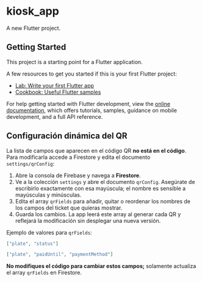 # kiosk_app

A new Flutter project.

## Getting Started

This project is a starting point for a Flutter application.

A few resources to get you started if this is your first Flutter project:

- [Lab: Write your first Flutter app](https://docs.flutter.dev/get-started/codelab)
- [Cookbook: Useful Flutter samples](https://docs.flutter.dev/cookbook)

For help getting started with Flutter development, view the
[online documentation](https://docs.flutter.dev/), which offers tutorials,
samples, guidance on mobile development, and a full API reference.

## Configuración dinámica del QR

La lista de campos que aparecen en el código QR **no está en el código**.
Para modificarla accede a Firestore y edita el documento
`settings/qrConfig`:

1. Abre la consola de Firebase y navega a **Firestore**.
2. Ve a la colección `settings` y abre el documento `qrConfig`.
   Asegúrate de escribirlo exactamente con esa mayúscula; el nombre es
   sensible a mayúsculas y minúsculas.
3. Edita el array `qrFields` para añadir, quitar o reordenar los nombres de
   los campos del ticket que quieras mostrar.
4. Guarda los cambios. La app leerá este array al generar cada QR y reflejará
   la modificación sin desplegar una nueva versión.

Ejemplo de valores para `qrFields`:

```json
["plate", "status"]
```

```json
["plate", "paidUntil", "paymentMethod"]
```

**No modifiques el código para cambiar estos campos;** solamente actualiza el
array `qrFields` en Firestore.
